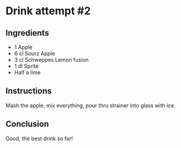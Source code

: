 
# Drink attempt #2

## Ingredients

* 1 Apple
* 6 cl Sourz Apple
* 3 cl Schweppes Lemon fusion
* 1 dl Sprite
* Half a lime

## Instructions

Mash the apple, mix everything, pour thru strainer into glass with ice.

## Conclusion

Good, the best drink so far!

